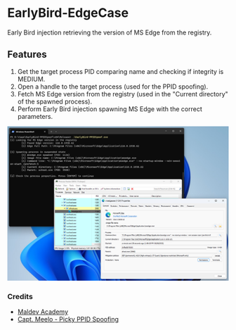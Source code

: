 # EarlyBird-EdgeCase
Early Bird injection retrieving the version of MS Edge from the registry.

## Features
1. Get the target process PID comparing name and checking if integrity is MEDIUM.
2. Open a handle to the target process (used for the PPID spoofing).
3. Fetch MS Edge version from the registry (used in the "Current directory" of the spawned process).
4. Perform Early Bird injection spawning MS Edge with the correct parameters.

![](Edge-PPIDSpoof.png)

### Credits
- [Maldev Academy](https://maldevacademy.com/)  
- [Capt. Meelo - Picky PPID Spoofing](https://captmeelo.com/redteam/maldev/2021/11/22/picky-ppid-spoofing.html)

